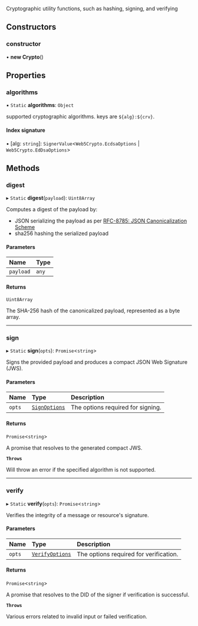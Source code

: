 Cryptographic utility functions, such as hashing, signing, and verifying

## Constructors

### constructor

• **new Crypto**()

## Properties

### algorithms

▪ `Static` **algorithms**: `Object`

supported cryptographic algorithms. keys are `${alg}:${crv}`.

#### Index signature

▪ [alg: `string`]: `SignerValue`<`Web5Crypto.EcdsaOptions` \| `Web5Crypto.EdDsaOptions`\>

## Methods

### digest

▸ `Static` **digest**(`payload`): `Uint8Array`

Computes a digest of the payload by:
* JSON serializing the payload as per [RFC-8785: JSON Canonicalization Scheme](https://www.rfc-editor.org/rfc/rfc8785)
* sha256 hashing the serialized payload

#### Parameters

| Name | Type |
| :------ | :------ |
| `payload` | `any` |

#### Returns

`Uint8Array`

The SHA-256 hash of the canonicalized payload, represented as a byte array.

___

### sign

▸ `Static` **sign**(`opts`): `Promise`<`string`\>

Signs the provided payload and produces a compact JSON Web Signature (JWS).

#### Parameters

| Name | Type | Description |
| :------ | :------ | :------ |
| `opts` | [`SignOptions`](../index.md#signoptions) | The options required for signing. |

#### Returns

`Promise`<`string`\>

A promise that resolves to the generated compact JWS.

**`Throws`**

Will throw an error if the specified algorithm is not supported.

___

### verify

▸ `Static` **verify**(`opts`): `Promise`<`string`\>

Verifies the integrity of a message or resource's signature.

#### Parameters

| Name | Type | Description |
| :------ | :------ | :------ |
| `opts` | [`VerifyOptions`](../index.md#verifyoptions) | The options required for verification. |

#### Returns

`Promise`<`string`\>

A promise that resolves to the DID of the signer if verification is successful.

**`Throws`**

Various errors related to invalid input or failed verification.
